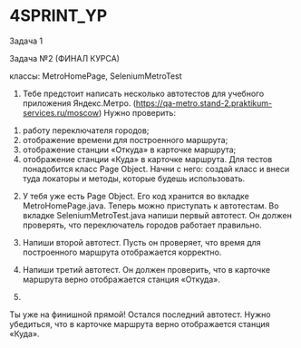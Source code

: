 # 4SPRINT_YP
Задача 1



Задача №2 (ФИНАЛ КУРСА)

классы: MetroHomePage, SeleniumMetroTest

 1. Тебе предстоит написать несколько автотестов для учебного приложения Яндекс.Метро. (https://qa-metro.stand-2.praktikum-services.ru/moscow)
Нужно проверить:
 1) работу переключателя городов;
 2) отображение времени для построенного маршрута;
 3) отображение станции «Откуда» в карточке маршрута;
 4) отображение станции «Куда» в карточке маршрута.
Для тестов понадобится класс Page Object. Начни с него: создай класс и внеси туда локаторы и методы, которые будешь использовать.

 2. У тебя уже есть Page Object. Его код хранится во вкладке MetroHomePage.java. Теперь можно приступать к автотестам.
    Во вкладке SeleniumMetroTest.java напиши первый автотест. Он должен проверять, что переключатель городов работает правильно.

 3. Напиши второй автотест. Пусть он проверяет, что время для построенного маршрута отображается корректно.

 4. Напиши третий автотест. Он должен проверить, что в карточке маршрута верно отображается станция «Откуда».

 5.
Ты уже на финишной прямой! Остался последний автотест. Нужно убедиться, что в карточке маршрута верно отображается станция «Куда».

